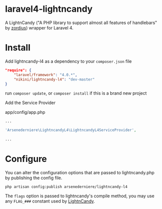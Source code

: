 laravel4-lightncandy
====================

A LightnCandy ("A PHP library to support almost all features of handlebars" by [zordius](https://github.com/zordius)) wrapper for Laravel 4.

# Install
Add lightncandy-l4 as a dependency to your `composer.json` file

```json
"require": {
    "laravel/framework": "4.0.*",
    "nikini/lightncandy-l4": "dev-master"
}
```
    
run `composer update`, or `composer install` if this is a brand new project
    
Add the Service Provider

app/config/app.php

```php
...

'Arsenederniere\LightncandyL4\LightncandyL4ServiceProvider',
    
...
```

# Configure

You can alter the configuration options that are passed to lightncandy.php by publishing the config file.
    
    php artisan config:publish arsenederniere/lightncandy-l4

The `flags` option is passed to lightncandy's compile method, you may use any `FLAG_###` constant used by [LightnCandy](https://github.com/zordius/lightncandy).
